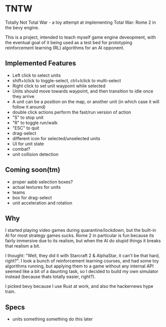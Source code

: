 # TNTW

Totally Not Total War - a toy attempt at implementing Total War: Rome 2 in the bevy engine.

This is a project, intended to teach myself game engine deveopment, with the eventual goal
of it being used as a test bed for prototyping reinforcement learning (RL) algorithms for
an AI opponent.

## Implemented Features

- Left click to select units
- shift+lclick to toggle-select, ctrl+lclick to multi-select
- Right click to set unit waypoint while selected
- Units should move towards waypoint, and then transition to idle once they arrive
- A unit can be a position on the map, or another unit (in which case it will follow it around)
- double click actions perform the fast/run version of action
- "S" to stop unit
- "R" to toggle run/walk
- "ESC" to quit
- drag-select
- different icon for selected/unselected units
- UI for unit state
- combat?
- unit collision detection

## Coming soon(tm)

- proper aabb selection boxes?
- actual textures for units
- teams
- box for drag-select
- unit acceleration and rotation

## Why

I started playing video games during quarantine/lockdown, but the built-in AI for most strategy games sucks.
Rome 2 in particular is fun because its fairly immersive due to its realism, but when the AI do stupid things it
breaks that realism a bit.

I thought: "Well, they did it with Starcraft 2 & AlphaStar, it can't be that hard, right?". I look a bunch of reinforcement
learning courses, and had some toy algorithms running, but applying them to a game without any internal API seemed
like a bit of a daunting task, so I decided to build my own simulator instead (because thats totally easier, right?).

I picked bevy because I use Rust at work, and also the hackernews hype train.


## Specs

- units something something do this later 

